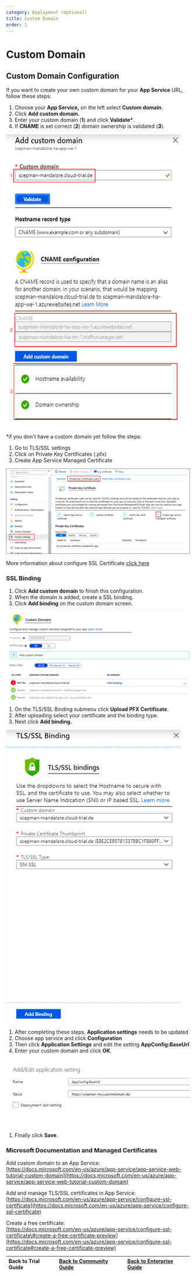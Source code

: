 ```yaml
---
category: Deployment (Optional)
title: Custom Domain
order: 1
---
```


# Custom Domain

## Custom Domain Configuration

If you want to create your own custom domain for your **App Service** URL, follow these steps:

1. Choose your **App Service,** on the left select **Custom domain**. 
2. Click **Add custom domain.** 
3. Enter your custom domain \(**1**\) and click **Validate\***. 
4. If **CNAME** is set correct \(**2**\) domain ownership is validated \(**3**\).

![](../../.gitbook/assets/scepman_cname1%20%281%29%20%281%29%20%281%29%20%281%29%20%281%29%20%281%29.png)

\*if you don't have a custom domain yet follow the steps:

1. Go to TLS/SSL settings
2. Click on Private Key Certificates \(.pfx\)
3. Create App Service Managed Certificate

![](../../.gitbook/assets/image%20%2835%29.png)

More information about configure SSL Certificate [click here](https://docs.microsoft.com/en-us/azure/app-service/configure-ssl-certificate)

### SSL Binding

1. Click **Add custom domain** to finish this configuration.
2. When the domain is added, create a SSL binding.
3. Click **Add binding** on the custom domain screen.

![](../../.gitbook/assets/scepman_cname2%20%281%29%20%281%29.png)

1. On the TLS/SSL Binding submenu click **Upload PFX Certificate.**
2. After uploading select your certificate and the binding type.
3. Next click **Add binding.**

![](../../.gitbook/assets/scepman_cname3%20%281%29%20%282%29%20%282%29%20%282%29%20%282%29%20%282%29%20%284%29%20%284%29%20%284%29%20%283%29.png)

1. After completing these steps, **Application settings** needs to be updated
2. Choose app service and click **Configuration**
3. Then click **Application Settings** and edit the setting **AppConfig:BaseUrl**
4. Enter your custom domain and click **OK**.

![](../../.gitbook/assets/scepman_cname4_1.png)

1. Finally click **Save**.

### Microsoft Documentation and Managed Certificates

Add custom domain to an App Service:  
[https://docs.microsoft.com/en-us/azure/app-service/app-service-web-tutorial-custom-domain](https://docs.microsoft.com/en-us/azure/app-service/app-service-web-tutorial-custom-domain)

Add and manage TLS/SSL certificates in App Service:  
[https://docs.microsoft.com/en-us/azure/app-service/configure-ssl-certificate](https://docs.microsoft.com/en-us/azure/app-service/configure-ssl-certificate)

Create a free certificate:  
[https://docs.microsoft.com/en-us/azure/app-service/configure-ssl-certificate\#create-a-free-certificate-preview](https://docs.microsoft.com/en-us/azure/app-service/configure-ssl-certificate#create-a-free-certificate-preview)

| Back to Trial Guide | [Back to Community Guide](../../scepman-deployment/community-guide.md#step-4-configure-a-custom-domain-and-ssl-certificate) | ​[Back to Enterprise Guide​](../../scepman-deployment/enterprise-guide.md#step-4-configure-a-custom-domain-and-ssl-certificate) |
| :--- | :--- | :--- |


